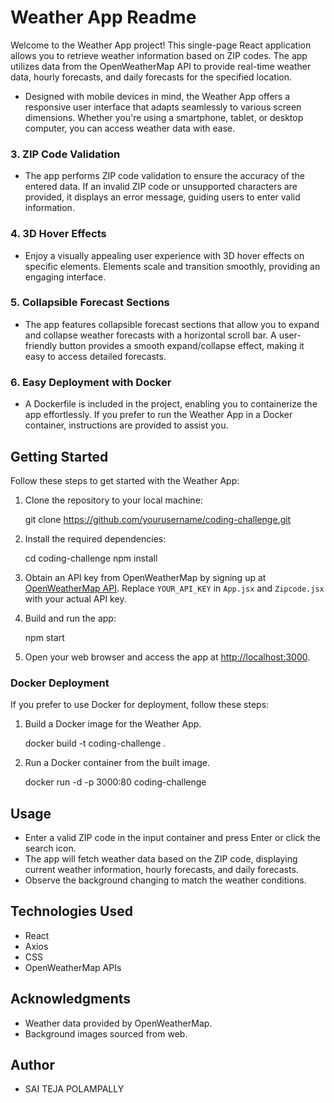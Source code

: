 # Weather App Readme

Welcome to the Weather App project! This single-page React application allows you to retrieve weather information based on ZIP codes. The app utilizes data from the OpenWeatherMap API to provide real-time weather data, hourly forecasts, and daily forecasts for the specified location.

- Designed with mobile devices in mind, the Weather App offers a responsive user interface that adapts seamlessly to various screen dimensions. Whether you're using a smartphone, tablet, or desktop computer, you can access weather data with ease.

### 3. ZIP Code Validation

- The app performs ZIP code validation to ensure the accuracy of the entered data. If an invalid ZIP code or unsupported characters are provided, it displays an error message, guiding users to enter valid information.

### 4. 3D Hover Effects

- Enjoy a visually appealing user experience with 3D hover effects on specific elements. Elements scale and transition smoothly, providing an engaging interface.

### 5. Collapsible Forecast Sections

- The app features collapsible forecast sections that allow you to expand and collapse weather forecasts with a horizontal scroll bar. A user-friendly button provides a smooth expand/collapse effect, making it easy to access detailed forecasts.

### 6. Easy Deployment with Docker

- A Dockerfile is included in the project, enabling you to containerize the app effortlessly. If you prefer to run the Weather App in a Docker container, instructions are provided to assist you.

## Getting Started

Follow these steps to get started with the Weather App:

1. Clone the repository to your local machine:

   git clone https://github.com/yourusername/coding-challenge.git

2. Install the required dependencies:

   cd coding-challenge
   npm install

3. Obtain an API key from OpenWeatherMap by signing up at [OpenWeatherMap API](https://openweathermap.org/api). Replace `YOUR_API_KEY` in `App.jsx` and `Zipcode.jsx` with your actual API key.

4. Build and run the app:

   npm start

5. Open your web browser and access the app at [http://localhost:3000](http://localhost:3000).

### Docker Deployment

If you prefer to use Docker for deployment, follow these steps:

1. Build a Docker image for the Weather App.

   docker build -t coding-challenge .

2. Run a Docker container from the built image.

   docker run -d -p 3000:80 coding-challenge

## Usage

- Enter a valid ZIP code in the input container and press Enter or click the search icon.
- The app will fetch weather data based on the ZIP code, displaying current weather information, hourly forecasts, and daily forecasts.
- Observe the background changing to match the weather conditions.

## Technologies Used

- React
- Axios
- CSS
- OpenWeatherMap APIs

## Acknowledgments

- Weather data provided by OpenWeatherMap.
- Background images sourced from web.

## Author

- SAI TEJA POLAMPALLY
